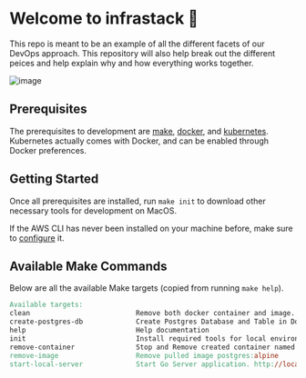 # Welcome to infrastack 👋

This repo is meant to be an example of all the different facets of our DevOps approach. This repository will also help break out the different peices and help explain why and how everything works together.

![image](https://user-images.githubusercontent.com/31123803/66063172-b2d6fe00-e4f7-11e9-8974-3bc2e0284e5b.png)

## Prerequisites

The prerequisites to development are [make](https://www.gnu.org/software/make/),
[docker](https://www.docker.com/), and [kubernetes](https://kubernetes.io/).
Kubernetes actually comes with Docker, and can be enabled through Docker preferences.

## Getting Started

Once all prerequisites are installed, run `make init` to download other necessary tools for development on MacOS.

If the AWS CLI has never been installed on your machine before,
make sure to [configure](https://docs.aws.amazon.com/eks/latest/userguide/getting-started-eksctl.html#configure-awscli) it.

## Available Make Commands

Below are all the available Make targets (copied from running `make help`).

```makefile
Available targets:
clean                          Remove both docker container and image.
create-postgres-db             Create Postgres Database and Table in Docker
help                           Help documentation
init                           Install required tools for local environment on macOS
remove-container               Stop and Remove created container named infrastack-postgres
remove-image                   Remove pulled image postgres:alpine
start-local-server             Start Go Server application. http://localhost:8080/api/v1/users
```
